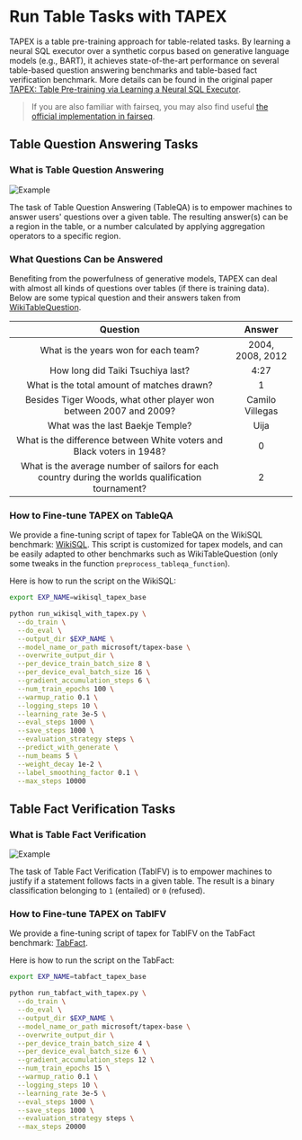 <!---
Copyright 2022 The Microsoft Inc. and The HuggingFace Inc. Team. All rights reserved.

Licensed under the Apache License, Version 2.0 (the "License");
you may not use this file except in compliance with the License.
You may obtain a copy of the License at

    http://www.apache.org/licenses/LICENSE-2.0

Unless required by applicable law or agreed to in writing, software
distributed under the License is distributed on an "AS IS" BASIS,
WITHOUT WARRANTIES OR CONDITIONS OF ANY KIND, either express or implied.
See the License for the specific language governing permissions and
limitations under the License.
-->

# Run Table Tasks with TAPEX

TAPEX is a table pre-training approach for table-related tasks. By learning a neural SQL executor over a synthetic corpus based on generative language models (e.g., BART), it achieves state-of-the-art performance on several table-based question answering benchmarks and table-based fact verification benchmark. More details can be found in the original paper [TAPEX: Table Pre-training via Learning a Neural SQL Executor](https://arxiv.org/pdf/2107.07653.pdf).

> If you are also familiar with fairseq, you may also find useful [the official implementation in fairseq](https://github.com/microsoft/Table-Pretraining).

## Table Question Answering Tasks

### What is Table Question Answering

![Example](https://table-pretraining.github.io/assets/tableqa_task.png)

The task of Table Question Answering (TableQA) is to empower machines to answer users' questions over a given table. The resulting answer(s) can be a region in the table, or a number calculated by applying aggregation operators to a specific region.

### What Questions Can be Answered

Benefiting from the powerfulness of generative models, TAPEX can deal with almost all kinds of questions over tables (if there is training data). Below are some typical question and their answers taken from [WikiTableQuestion](https://nlp.stanford.edu/blog/wikitablequestions-a-complex-real-world-question-understanding-dataset).

| Question | Answer |
| :---: | :---: |
| What is the years won for each team? | 2004, 2008, 2012 |
| How long did Taiki Tsuchiya last? | 4:27 |
| What is the total amount of matches drawn? | 1 |
| Besides Tiger Woods, what other player won between 2007 and 2009? | Camilo Villegas |
| What was the last Baekje Temple? | Uija |
| What is the difference between White voters and Black voters in 1948? | 0 |
| What is the average number of sailors for each country during the worlds qualification tournament? | 2 |


### How to Fine-tune TAPEX on TableQA

We provide a fine-tuning script of tapex for TableQA on the WikiSQL benchmark: [WikiSQL](https://github.com/salesforce/WikiSQL).
This script is customized for tapex models, and can be easily adapted to other benchmarks such as WikiTableQuestion
(only some tweaks in the function `preprocess_tableqa_function`).

Here is how to run the script on the WikiSQL:

```bash
export EXP_NAME=wikisql_tapex_base

python run_wikisql_with_tapex.py \
  --do_train \
  --do_eval \
  --output_dir $EXP_NAME \
  --model_name_or_path microsoft/tapex-base \
  --overwrite_output_dir \
  --per_device_train_batch_size 8 \
  --per_device_eval_batch_size 16 \
  --gradient_accumulation_steps 6 \
  --num_train_epochs 100 \
  --warmup_ratio 0.1 \
  --logging_steps 10 \
  --learning_rate 3e-5 \
  --eval_steps 1000 \
  --save_steps 1000 \
  --evaluation_strategy steps \
  --predict_with_generate \
  --num_beams 5 \
  --weight_decay 1e-2 \
  --label_smoothing_factor 0.1 \
  --max_steps 10000
```

## Table Fact Verification Tasks

### What is Table Fact Verification

![Example](https://table-pretraining.github.io/assets/tableft_task.png)

The task of Table Fact Verification (TablFV) is to empower machines to justify if a statement follows facts in a given table. The result is a binary classification belonging to `1` (entailed) or `0` (refused).

### How to Fine-tune TAPEX on TablFV

We provide a fine-tuning script of tapex for TablFV on the TabFact benchmark: [TabFact](https://github.com/wenhuchen/Table-Fact-Checking).

Here is how to run the script on the TabFact:

```bash
export EXP_NAME=tabfact_tapex_base

python run_tabfact_with_tapex.py \
  --do_train \
  --do_eval \
  --output_dir $EXP_NAME \
  --model_name_or_path microsoft/tapex-base \
  --overwrite_output_dir \
  --per_device_train_batch_size 4 \
  --per_device_eval_batch_size 6 \
  --gradient_accumulation_steps 12 \
  --num_train_epochs 15 \
  --warmup_ratio 0.1 \
  --logging_steps 10 \
  --learning_rate 3e-5 \
  --eval_steps 1000 \
  --save_steps 1000 \
  --evaluation_strategy steps \
  --max_steps 20000
```
